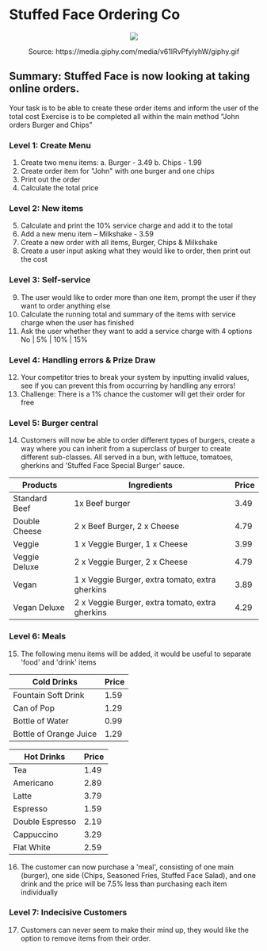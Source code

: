 # Stuffed Face Ordering Co

<p align="center"> <img src="https://media.giphy.com/media/v61IRvPfyIyhW/giphy.gif">
<p align="center"> Source: https://media.giphy.com/media/v61IRvPfyIyhW/giphy.gif

## Summary: Stuffed Face is now looking at taking online orders.
Your task is to be able to create these order items and inform the user of the total cost
Exercise is to be completed all within the main method
“John orders Burger and Chips”

### Level 1: Create Menu

1.	Create two menu items:
a.	Burger - 3.49
b.	Chips - 1.99
2.	Create order item for "John" with one burger and one chips
3.	Print out the order
4.	Calculate the total price

### Level 2: New items

5.	Calculate and print the 10% service charge and add it to the total
6.	Add a new menu item – Milkshake - 3.59
7.	Create a new order with all items, Burger, Chips & Milkshake
8.	Create a user input asking what they would like to order, then print out the cost

### Level 3: Self-service

9.	The user would like to order more than one item, prompt the user if they want to order anything else
10.	Calculate the running total and summary of the items with service charge when the user has finished
11.	Ask the user whether they want to add a service charge with 4 options No | 5% | 10% | 15%

### Level 4: Handling errors & Prize Draw

12.	Your competitor tries to break your system by inputting invalid values, see if you can prevent this from occurring by handling any errors!
13.	Challenge: There is a 1% chance the customer will get their order for free

### Level 5: Burger central

14. Customers will now be able to order different types of burgers, create a way where you can inherit from a superclass of burger to create different sub-classes. All served in a bun, with lettuce, tomatoes, gherkins and 'Stuffed Face Special Burger' sauce.

| Products      | Ingredients                                     | Price |
|---------------|-------------------------------------------------|-------|
| Standard Beef | 1x Beef burger                                  | 3.49  |
| Double Cheese | 2 x Beef Burger, 2 x Cheese                     | 4.79  |
| Veggie        | 1 x Veggie Burger, 1 x Cheese                   | 3.99  |
| Veggie Deluxe | 2 x Veggie Burger, 2 x Cheese                   | 4.79  |
| Vegan         | 1 x Veggie Burger, extra tomato, extra gherkins | 3.89  |
| Vegan Deluxe  | 2 x Veggie Burger, extra tomato, extra gherkins | 4.29  |


### Level 6: Meals

15. The following menu items will be added, it would be useful to separate 'food' and 'drink' items

| Cold Drinks            | Price |
|------------------------|-------|
| Fountain Soft Drink    | 1.59  |
| Can of Pop             | 1.29  |
| Bottle of Water        | 0.99  |
| Bottle of Orange Juice | 1.29  |

| Hot Drinks        | Price      |
|-------------------|------------|
| Tea               | 1.49       |
| Americano         | 2.89       |
| Latte             | 3.79       |
| Espresso          | 1.59       |
| Double Espresso   | 2.19       |
| Cappuccino        | 3.29       |
| Flat White        | 2.59       |

16. The customer can now purchase a 'meal', consisting of one main (burger), one side (Chips, Seasoned Fries, Stuffed Face Salad), and one drink and the price will be 7.5% less than purchasing each item individually

### Level 7: Indecisive Customers

17. Customers can never seem to make their mind up, they would like the option to remove items from their order.
